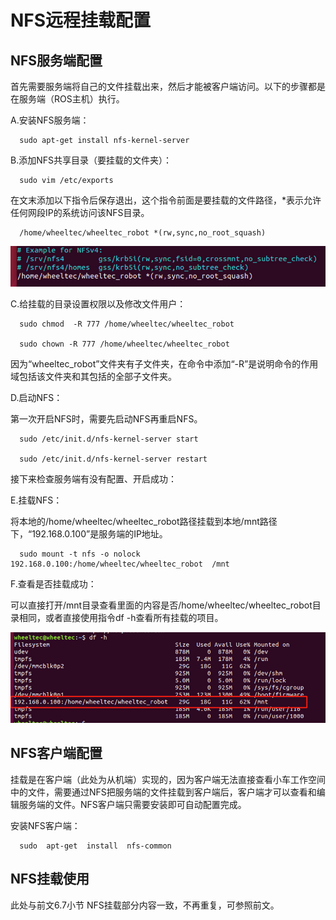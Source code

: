 # NFS远程挂载配置

## NFS服务端配置

首先需要服务端将自己的文件挂载出来，然后才能被客户端访问。以下的步骤都是在服务端（ROS主机）执行。

A.安装NFS服务端：


```
  sudo apt-get install nfs-kernel-server
```


B.添加NFS共享目录（要挂载的文件夹）：


```
  sudo vim /etc/exports
```


在文末添加以下指令后保存退出，这个指令前面是要挂载的文件路径，*表示允许任何网段IP的系统访问该NFS目录。


```
  /home/wheeltec/wheeltec_robot *(rw,sync,no_root_squash)
```
![](P1anzhuanpeizhi.png)





C.给挂载的目录设置权限以及修改文件用户：


```
  sudo chmod  -R 777 /home/wheeltec/wheeltec_robot

  sudo chown -R 777 /home/wheeltec/wheeltec_robot
```


因为“wheeltec_robot”文件夹有子文件夹，在命令中添加“-R”是说明命令的作用域包括该文件夹和其包括的全部子文件夹。



D.启动NFS：

第一次开启NFS时，需要先启动NFS再重启NFS。


```
  sudo /etc/init.d/nfs-kernel-server start

  sudo /etc/init.d/nfs-kernel-server restart
```


接下来检查服务端有没有配置、开启成功：



E.挂载NFS：



将本地的/home/wheeltec/wheeltec_robot路径挂载到本地/mnt路径下，“192.168.0.100”是服务端的IP地址。


```
  sudo mount -t nfs -o nolock 192.168.0.100:/home/wheeltec/wheeltec_robot  /mnt
```


F.查看是否挂载成功：

可以直接打开/mnt目录查看里面的内容是否/home/wheeltec/wheeltec_robot目录相同，或者直接使用指令df -h查看所有挂载的项目。

![](P2anzhuanpeizhi.png)

## NFS客户端配置

挂载是在客户端（此处为从机端）实现的，因为客户端无法直接查看小车工作空间中的文件，需要通过NFS把服务端的文件挂载到客户端后，客户端才可以查看和编辑服务端的文件。NFS客户端只需要安装即可自动配置完成。

安装NFS客户端：
```
  sudo  apt-get  install  nfs-common 
```


## NFS挂载使用

此处与前文6.7小节 NFS挂载部分内容一致，不再重复，可参照前文。
